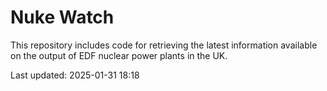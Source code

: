 # Nuke Watch

This repository includes code for retrieving the latest information available on the output of EDF nuclear power plants in the UK.

Last updated: 2025-01-31 18:18